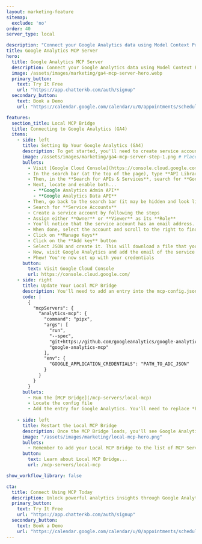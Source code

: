 ```yaml
---
layout: marketing-feature
sitemap:
  exclude: 'no'
order: 40
server_type: local

description: "Connect your Google Analytics data using Model Context Protocol."
title: Google Analytics MCP Server
hero:
  title: Google Analytics MCP Server
  description: Connect your Google Analytics data using Model Context Protocol.
  image: /assets/images/marketing/ga4-mcp-server-hero.webp
  primary_button:
    text: Try It Free
    url: "https://app.chatterkb.com/auth/signup"
  secondary_button:
    text: Book a Demo
    url: "https://calendar.google.com/calendar/u/0/appointments/schedules/AcZssZ0oYQ10osj27ugUfwOrSoV893uJ-kWPhIKNBhII5bTlwc3j6HdkEunH29TciGeOttFjfxqEn92O"

features:
  section_title: Local MCP Bridge
  title: Connecting to Google Analytics (GA4)
  items:
    - side: left
      title: Setting Up Your Google Analytics (GA4)
      description: To get started, you'll need to create service accounts with Google Cloud Console.
      image: /assets/images/marketing/ga4-mcp-server-step-1.png # Placeholder image
      bullets:
        - Visit [Google Cloud Console](https://console.cloud.google.com/) and create an account
        - In the search bar (at the top of the page), type **API Library** and select the **Library** item
        - Then, in the **Search for APIs & Services**, search for **Google Analytics**
        - Next, locate and enable both...
          - **Google Analytics Admin API**
          - **Google Analytics Data API**
        - Then, go back to the search bar (it may be hidden and look like a <i class="bi bi-search"></i>)
        - Search for **Service Accounts**
        - Create a service account by following the steps
        - Assign either **Owner** or **Viewer** as its **Role**
        - You'll notice that the service account has an email address. Jot it down.
        - When done, select the account and scroll to the right to find the **Actions** column
        - Click on **Manage Keys**
        - Click on the **Add key** button
        - Select JSON and create it. This will download a file that you will need later.
        - Now, visit Google Analytics and add the email of the service account as an authorized user.
        - Phew! You're now set up with your credentials
      button:
        text: Visit Google Cloud Console
        url: https://console.cloud.google.com/
    - side: right
      title: Update Your Local MCP Bridge
      description: You'll need to add an entry into the mcp-config.json file.
      code: |
        {
          "mcpServers": {
            "analytics-mcp": {
              "command": "pipx",
              "args": [
                "run",
                "--spec",
                "git+https://github.com/googleanalytics/google-analytics-mcp.git",
                "google-analytics-mcp"
              ],
              "env": {
                "GOOGLE_APPLICATION_CREDENTIALS": "PATH_TO_ADC_JSON"
              }
            }    
          }
        }
      bullets:
        - Run the [MCP Bridge](/mcp-servers/local-mcp)
        - Locate the config file
        - Add the entry for Google Analytics. You'll need to replace *PATH_TO_ADC_JSON* with the path to the JSON file that you previously downloaded.
      
    - side: left
      title: Restart the Local MCP Bridge
      description: Once the MCP Bridge loads, you'll see Google Analytics and its tools listed in the window.
      image: "/assets/images/marketing/local-mcp-hero.png"
      bullets:
        - Remember to add your Local MCP Bridge to the list of MCP Servers in your knowledge base.
      button:
        text: Learn about Local MCP Bridge...
        url: /mcp-servers/local-mcp

show_workflow_library: false

cta:
  title: Connect Using MCP Today
  description: Unlock powerful analytics insights through Google Analytics MCP integration.
  primary_button:
    text: Try It Free
    url: "https://app.chatterkb.com/auth/signup"
  secondary_button:
    text: Book a Demo
    url: "https://calendar.google.com/calendar/u/0/appointments/schedules/AcZssZ0oYQ10os0gxZrUbzNEIvQZUJqLWVeGM"
---
```

